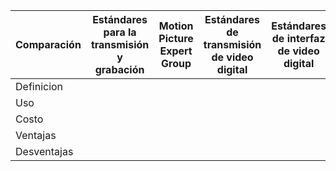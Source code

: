 |Comparación|Estándares para la transmisión y grabación|Motion Picture Expert Group|Estándares de transmisión de video digital| Estándares de interfaz de video digital|
|---|---|---|---|---|
|Definicion|
|Uso|
|Costo|
|Ventajas|
|Desventajas|

